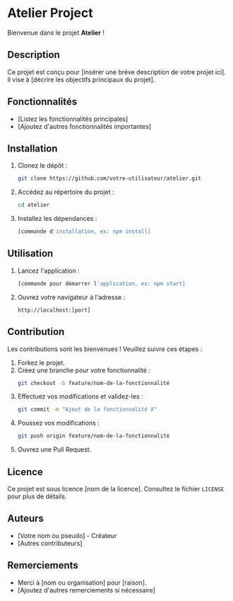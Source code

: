# Atelier Project

Bienvenue dans le projet **Atelier** !

## Description

Ce projet est conçu pour [insérer une brève description de votre projet ici]. Il vise à [décrire les objectifs principaux du projet].

## Fonctionnalités

- [Listez les fonctionnalités principales]
- [Ajoutez d'autres fonctionnalités importantes]

## Installation

1. Clonez le dépôt :
    ```bash
    git clone https://github.com/votre-utilisateur/atelier.git
    ```
2. Accédez au répertoire du projet :
    ```bash
    cd atelier
    ```
3. Installez les dépendances :
    ```bash
    [commande d'installation, ex: npm install]
    ```

## Utilisation

1. Lancez l'application :
    ```bash
    [commande pour démarrer l'application, ex: npm start]
    ```
2. Ouvrez votre navigateur à l'adresse :
    ```
    http://localhost:[port]
    ```

## Contribution

Les contributions sont les bienvenues ! Veuillez suivre ces étapes :

1. Forkez le projet.
2. Créez une branche pour votre fonctionnalité :
    ```bash
    git checkout -b feature/nom-de-la-fonctionnalité
    ```
3. Effectuez vos modifications et validez-les :
    ```bash
    git commit -m "Ajout de la fonctionnalité X"
    ```
4. Poussez vos modifications :
    ```bash
    git push origin feature/nom-de-la-fonctionnalité
    ```
5. Ouvrez une Pull Request.

## Licence

Ce projet est sous licence [nom de la licence]. Consultez le fichier `LICENSE` pour plus de détails.

## Auteurs

- [Votre nom ou pseudo] - Créateur
- [Autres contributeurs]

## Remerciements

- Merci à [nom ou organisation] pour [raison].
- [Ajoutez d'autres remerciements si nécessaire]